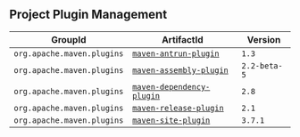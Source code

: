 ## Project Plugin Management

| GroupId | ArtifactId | Version |
| ---- | ---- | ---- |
| `org.apache.maven.plugins` | [`maven-antrun-plugin`](http://maven.apache.org/plugins/maven-antrun-plugin/) | `1.3` |
| `org.apache.maven.plugins` | [`maven-assembly-plugin`]() | `2.2-beta-5` |
| `org.apache.maven.plugins` | [`maven-dependency-plugin`]() | `2.8` |
| `org.apache.maven.plugins` | [`maven-release-plugin`]() | `2.1` |
| `org.apache.maven.plugins` | [`maven-site-plugin`]() | `3.7.1` |
